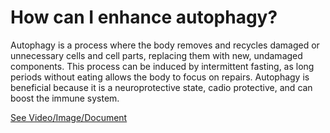 # How can I enhance autophagy?

Autophagy is a process where the body removes and recycles damaged or unnecessary cells and cell parts, replacing them with new, undamaged components. This process can be induced by intermittent fasting, as long periods without eating allows the body to focus on repairs. Autophagy is beneficial because it is a neuroprotective state, cadio protective, and can boost the immune system.

 [See Video/Image/Document](https://hls-player.drberg.com/asset?path=migrated-assets/autophagy-intermittent-fasting-activate-garbage-recycling-cell-regeneration-drberg)